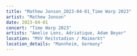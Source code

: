 ```yaml
---
title: "Mathew Jonson_2023-04-01_Time Warp 2023"
artist: "Mathew Jonson"
date: 2023-04-01
concert: "Time Warp 2023"
artists: "Amelie Lens, Adriatique, Adam Beyer"
location: "MVV Reitstadion / Maimarkt"
location_details: "Mannheim, Germany"
---
```

